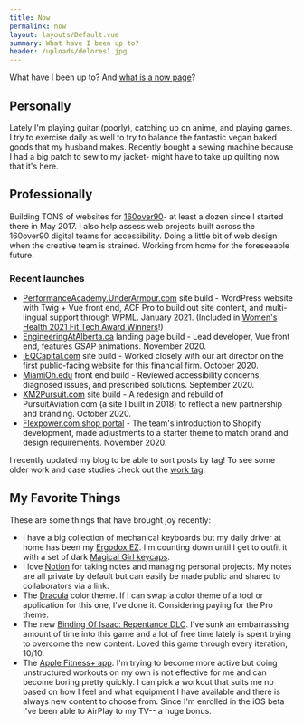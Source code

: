 ```yaml
---
title: Now
permalink: now
layout: layouts/Default.vue
summary: What have I been up to?
header: /uploads/delores1.jpg
---
```

What have I been up to? And [what is a now page](https://nownownow.com/about)?

## Personally

Lately I'm playing guitar (poorly), catching up on anime, and playing games. I try to exercise daily as well to try to balance the fantastic vegan baked goods that my husband makes. Recently bought a sewing machine because I had a big patch to sew to my jacket- might have to take up quilting now that it's here.

## Professionally

Building TONS of websites for [160over90](https://160over90.com)- at least a dozen since I started there in May 2017. I also help assess web projects built across the 160over90 digital teams for accessibility. Doing a little bit of web design when the creative team is strained. Working from home for the foreseeable future.

### Recent launches

* [PerformanceAcademy.UnderArmour.com](https://performanceacademy.underarmour.com/en/) site build - WordPress website with Twig + Vue front end, ACF Pro to build out site content, and multi-lingual support through WPML. January 2021. (Included in [Women's Health 2021 Fit Tech Award Winners](https://www.womenshealthmag.com/fitness/a35809066/womens-health-2021-fit-tech-awards/)!)
* [EngineeringAtAlberta.ca](https://engineeringatalberta.ca/) landing page build - Lead developer, Vue front end, features GSAP animations. November 2020.
* [IEQCapital.com](https://ieqcapital.com) site build - Worked closely with our art director on the first public-facing website for this financial firm. October 2020.
* [MiamiOh.edu](https://miamioh.edu/) front end build - Reviewed accessibility concerns, diagnosed issues, and prescribed solutions. September 2020.
* [XM2Pursuit.com](https://www.xm2pursuit.com/) site build - A redesign and rebuild of PursuitAviation.com (a site I built in 2018) to reflect a new partnership and branding. October 2020.
* [Flexpower.com shop portal](https://shop.flexpower.com) - The team's introduction to Shopify development, made adjustments to a starter theme to match brand and design requirements. November 2020.

I recently updated my blog to be able to sort posts by tag! To see some older work and case studies check out the [work tag](/tag/work).

## My Favorite Things

These are some things that have brought joy recently:

* I have a big collection of mechanical keyboards but my daily driver at home has been my [Ergodox EZ](https://ergodox-ez.com/). I'm counting down until I get to outfit it with a set of dark [Magical Girl keycaps](https://thekey.company/products/dsa-magic-girl-keycaps-round-2).
* I love [Notion](https://www.notion.so/) for taking notes and managing personal projects. My notes are all private by default but can easily be made public and shared to collaborators via a link.
* The [Dracula](https://draculatheme.com/) color theme. If I can swap a color theme of a tool or application for this one, I've done it. Considering paying for the Pro theme.
* The new [Binding Of Isaac: Repentance DLC](https://store.steampowered.com/app/1426300/The_Binding_of_Isaac_Repentance/). I've sunk an embarrassing amount of time into this game and a lot of free time lately is spent trying to overcome the new content. Loved this game through every iteration, 10/10.
* The [Apple Fitness+ app](https://www.apple.com/apple-fitness-plus/). I'm trying to become more active but doing unstructured workouts on my own is not effective for me and can become boring pretty quickly. I can pick a workout that suits me no based on how I feel and what equipment I have available and there is always new content to choose from. Since I'm enrolled in the iOS beta I've been able to AirPlay to my TV-- a huge bonus.